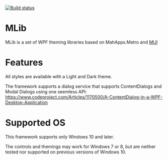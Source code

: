 [![Build status](https://ci.appveyor.com/api/projects/status/mhg80nk8ywbk9dat?svg=true)](https://ci.appveyor.com/project/Dirkster99/mlib)
# MLib
MLib is a set of WPF theming libraries based on MahApps.Metro and <a href="https://github.com/firstfloorsoftware/mui/">MUI</a>

# Features

All styles are available with a Light and Dark theme.

The framework supports a dialog service that supports ContentDialogs and Modal Dialogs using one seemless API:
https://www.codeproject.com/Articles/1170500/A-ContentDialog-in-a-WPF-Desktop-Application

# Supported OS

This framework supports only Windows 10 and later.

The controls and themings may work for Windows 7 or 8,
but are neither tested nor supported on previous versions of Windows 10.
